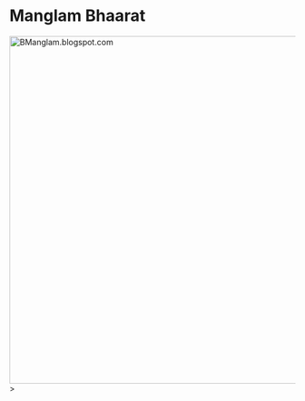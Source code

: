 <!DOCTYPE html>
<html>
<head>
    <meta charset="utf-8">
  <meta name="viewport" content="width=device-width, initial-scale=1">
  <link rel="stylesheet" href="https://maxcdn.bootstrapcdn.com/bootstrap/3.3.7/css/bootstrap.min.css">
  <script src="https://ajax.googleapis.com/ajax/libs/jquery/3.2.0/jquery.min.js"></script>
  <script src="https://maxcdn.bootstrapcdn.com/bootstrap/3.3.7/js/bootstrap.min.js"></script>
<link rel="stylesheet" href="style.css">
 <title>Manglam Bhaarat</title>
</head>
<body>

<div  class="jumbotron">
    <div class="container">
  <h1 id="header">Manglam Bhaarat</h1>
    <img alt="BManglam.blogspot.com" align="center" class="img-responsive center-block" height="613" id="transparent" src="//3.bp.blogspot.com/-pIUStC1--HI/WOnNhO0_CeI/AAAAAAAAAlc/HExPUH1MLwQtuCMSWwgt4Xrq5Igioaa8QCK4B/s920/16508782_595964443930809_2391073156593195925_n.jpg" width="980" height="800">
</div>
</div>>


</body>
</html>

